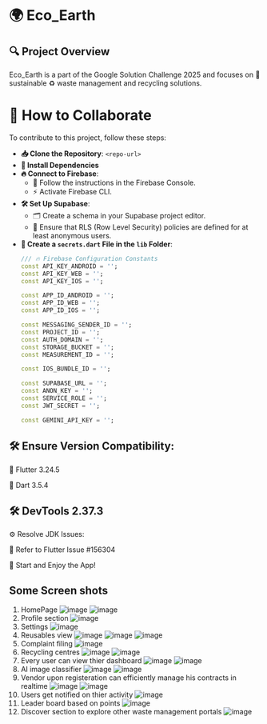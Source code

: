# 🌍 Eco_Earth

## 🔍 Project Overview

Eco_Earth is a part of the Google Solution Challenge 2025 and focuses on 🌱 sustainable ♻️ waste management and recycling solutions.

# 🤝 How to Collaborate

To contribute to this project, follow these steps:

- **📥 Clone the Repository**: `<repo-url>`
- **🔧 Install Dependencies**
- **🔥 Connect to Firebase**:
  - 📜 Follow the instructions in the Firebase Console.
  - ⚡ Activate Firebase CLI.
- **🛠️ Set Up Supabase**:
  - 🗂️ Create a schema in your Supabase project editor.
  - 🔐 Ensure that RLS (Row Level Security) policies are defined for at least anonymous users.
- **📄 Create a `secrets.dart` File in the `lib` Folder**:
   ```dart
   /// 🔥 Firebase Configuration Constants
   const API_KEY_ANDROID = '';
   const API_KEY_WEB = '';
   const API_KEY_IOS = '';
   
   const APP_ID_ANDROID = '';
   const APP_ID_WEB = '';
   const APP_ID_IOS = '';
   
   const MESSAGING_SENDER_ID = '';
   const PROJECT_ID = '';
   const AUTH_DOMAIN = '';
   const STORAGE_BUCKET = '';
   const MEASUREMENT_ID = '';
   
   const IOS_BUNDLE_ID = '';
   
   const SUPABASE_URL = '';
   const ANON_KEY = '';
   const SERVICE_ROLE = '';
   const JWT_SECRET = '';
   
   const GEMINI_API_KEY = '';

## 🛠️ Ensure Version Compatibility:

🦋 Flutter 3.24.5

🎯 Dart 3.5.4

## 🛠️ DevTools 2.37.3

⚙️ Resolve JDK Issues:

📌 Refer to Flutter Issue #156304

🚀 Start and Enjoy the App!


## Some Screen shots
1. HomePage
   ![image](https://github.com/user-attachments/assets/bedf19d7-dfbf-41f1-bae9-d1f99cff7274)
   ![image](https://github.com/user-attachments/assets/124094ff-de41-4ed5-9b66-2b02719005dd)
2. Profile section
  ![image](https://github.com/user-attachments/assets/3f12bbdc-e2bc-4182-aa94-c68a16e8ba57)
3. Settings
   ![image](https://github.com/user-attachments/assets/05d633eb-cda4-4ea5-a897-cf27ec831631)
4. Reusables view
   ![image](https://github.com/user-attachments/assets/7c2743c8-52ac-46af-81bf-4543b522f7ec)
   ![image](https://github.com/user-attachments/assets/5620a762-b816-4edb-ae52-d4e6cba7c121)
   ![image](https://github.com/user-attachments/assets/5ceee140-a35e-4512-9d4f-ee6d6744f6d1)
5. Complaint filing
   ![image](https://github.com/user-attachments/assets/99f7c9a4-5ecd-46f7-8be7-8081c269ff23)
6. Recycling centres
   ![image](https://github.com/user-attachments/assets/1781df46-0685-488a-80c7-6d1ce7f1ca69)
   ![image](https://github.com/user-attachments/assets/e3a6a420-1c1b-46b9-869b-cfb52baf3008)
7. Every user can view thier dashboard
   ![image](https://github.com/user-attachments/assets/6b3b8315-331c-4827-89a8-22e0e5d8e6a8)
   ![image](https://github.com/user-attachments/assets/7d454b69-63ec-427c-9415-148b3fd3bef3)
8. AI image classifier
   ![image](https://github.com/user-attachments/assets/15d1af27-dec0-4105-806a-19dd6bfc5cc7)
   ![image](https://github.com/user-attachments/assets/76b8251a-d67a-4f3d-9d68-76dd2cae7ae5)
9. Vendor upon registeration can efficiently manage his contracts in realtime
    ![image](https://github.com/user-attachments/assets/96e62e00-19f2-45ac-9df5-42a0b0556ba1)
   ![image](https://github.com/user-attachments/assets/1177dbda-daf6-4bae-b2fb-4495dd2850c6)
10. Users get notified on thier activity
   ![image](https://github.com/user-attachments/assets/b9602b6d-09be-432b-b05c-c9c5e71b6fe1)
11. Leader board based on points
    ![image](https://github.com/user-attachments/assets/9f7cd336-5ac3-4823-ba30-d6207a637ad4)
12. Discover section to explore other waste management portals
    ![image](https://github.com/user-attachments/assets/18d589b4-28cc-4c89-829a-43aa1fc8c8b5)










   






